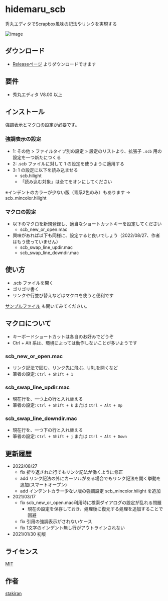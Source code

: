 # hidemaru_scb
秀丸エディタでScrapbox風味の記法やリンクを実現する

![image](https://user-images.githubusercontent.com/23325839/106346071-bea72000-62f7-11eb-97bd-472eb61ea312.png)

## ダウンロード
- [Releaseページ](https://github.com/stakiran/hidemaru_scb/releases) よりダウンロードできます

## 要件
- 秀丸エディタ V8.00 以上

## インストール
強調表示とマクロの設定が必要です。

### 強調表示の設定
- 1: その他 > ファイルタイプ別の設定 > 設定のリストより、拡張子 `.scb` 用の設定を一つ新たにつくる
- 2: .scb ファイルに対して 1 の設定を使うように適用する
- 3: 1 の設定に以下を読み込ませる
    - scb.hilight
    - 「読み込む対象」は全てをオンにしてください

※インデントのカラーが少ない版（青系2色のみ）もあります → scb_mincolor.hilight

### マクロの設定
- 以下のマクロを新規登録し、適当なショートカットキーを設定してください
    - scb_new_or_open.mac
- 興味があれば以下も同様に、設定すると良いでしょう（2022/08/27、作者はもう使っていません）
    - scb_swap_line_updir.mac
    - scb_swap_line_downdir.mac

## 使い方
- .scb ファイルを開く
- ゴリゴリ書く
- リンクや行並び替えなどはマクロを使うと便利です

[サンプルファイル](sample/__.scb) も開いてみてください。

## マクロについて
- キーボードショートカットは各自のお好みでどうぞ
- Ctrl + Alt 系は、環境によっては動作しないことが多いようです

### scb_new_or_open.mac
- リンク記法で囲む、リンク先に飛ぶ、URLを開くなど
- 筆者の設定: `Ctrl + Shift + 1`

### scb_swap_line_updir.mac
- 現在行を、一つ上の行と入れ替える
- 筆者の設定: `Ctrl + Shift + k` または `Ctrl + Alt + Up`

### scb_swap_line_downdir.mac
- 現在行を、一つ下の行と入れ替える
- 筆者の設定: `Ctrl + Shift + j` または `Ctrl + Alt + Down`

## 更新履歴
- 2022/08/27
    - fix 折り返された行でもリンク記法が働くように修正
    - add リンク記法の外にカーソルがある場合でもリンク記法を開く挙動を追加(スマートオープン)
    - add インデントカラー少ない版の強調設定 scb_mincolor.hilight を追加 
- 2021/03/17
    - fix scb_new_or_open.mac利用時に検索ダイアログの設定が乱れる問題
        - 現在の設定を保存しておき、処理後に復元する処理を追加することで回避
    - fix 引用の強調表示がされないケース
    - fix 1文字のインデント無し行がアウトラインされない
- 2021/01/30 初版

## ライセンス
[MIT](LICENSE)

## 作者
[stakiran](https://github.com/stakiran)
